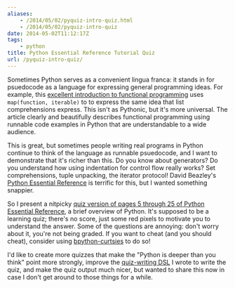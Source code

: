 ```yaml
---
aliases:
    - /2014/05/02/pyquiz-intro-quiz.html
    - /2014/05/02/pyquiz-intro-quiz
date: 2014-05-02T11:12:17Z
tags:
    - python
title: Python Essential Reference Tutorial Quiz
url: /pyquiz-intro-quiz/
---
```


Sometimes Python serves as a convenient lingua franca:
it stands in for psuedocode as a language for expressing
general programming ideas. For example,
this [excellent introduction to functional programming](http://maryrosecook.com/blog/post/a-practical-introduction-to-functional-programming) 
uses `map(function, iterable)`
to to express the same idea
that list comprehensions express.
This isn't as Pythonic, but it's more universal.
The article clearly and beautifully describes functional
programming using runnable code examples in Python that are
understandable to a wide audience.

This is great, but sometimes people writing real programs in Python
continue to think of the language as runnable psuedocode, and
I want to demonstrate that it's richer than this.
Do you know about generators? Do you understand how using indentation
for control flow really works? Set comprehensions, tuple unpacking, the
iterator protocol! 
David Beazley's
[Python Essential Reference](http://www.amazon.com/Python-Essential-Reference-4th-Edition/dp/0672329786)
is terrific for this, but I wanted something snappier.

So I present a nitpicky [quiz version of pages 5 through 25 of Python Essential Reference](/python_essential_reference_intro_quiz.html),
a brief overview of Python. It's supposed to be a learning quiz; there's no
score, just some red pixels to motivate you to understand the answer.
Some of the questions are annoying: don't worry about it,
you're not being graded. If you want to cheat (and you should cheat), consider using
[bpython-curtsies](http://ballingt.com/2013/12/21/bpython-curtsies.html)
to do so!

I'd like to create more quizzes that make the "Python is deeper than you think"
point more strongly,
improve the [quiz-writing DSL](https://github.com/thomasballinger/pythonquiz)
I wrote to write the quiz, and make
the quiz output much nicer, but wanted
to share this now in case I don't get around to those things for a while.
